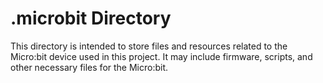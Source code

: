# .microbit Directory

This directory is intended to store files and resources related to the Micro:bit device used in this project. It may include firmware, scripts, and other necessary files for the Micro:bit.
